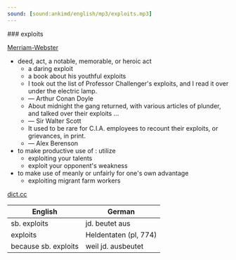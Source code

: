 ```yaml
---
sound: [sound:ankimd/english/mp3/exploits.mp3]
---
```


\### exploits

[Merriam-Webster](https://www.merriam-webster.com/dictionary/exploits)

- deed, act, a notable, memorable, or heroic act
    - a daring exploit
    - a book about his youthful exploits
    - I took out the list of Professor Challenger's exploits, and I read it over under the electric lamp.
    - — Arthur Conan Doyle
    - About midnight the gang returned, with various articles of plunder, and talked over their exploits …
    - — Sir Walter Scott
    - It used to be rare for C.I.A. employees to recount their exploits, or grievances, in print.
    - — Alex Berenson
- to make productive use of : utilize
    - exploiting your talents
    - exploit your opponent's weakness
- to make use of meanly or unfairly for one's own advantage
    - exploiting migrant farm workers

[dict.cc](https://www.dict.cc/exploits)

| English        | German       |
| -------------- | ------------ |
| sb. exploits | jd. beutet aus |
| exploits | Heldentaten (pl, 774) |
| because sb. exploits | weil jd. ausbeutet |
